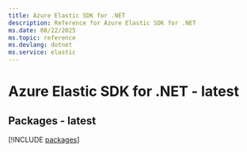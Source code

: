 ```yaml
---
title: Azure Elastic SDK for .NET
description: Reference for Azure Elastic SDK for .NET
ms.date: 08/22/2025
ms.topic: reference
ms.devlang: dotnet
ms.service: elastic
---
```

# Azure Elastic SDK for .NET - latest
## Packages - latest
[!INCLUDE [packages](elastic-index.md)]
